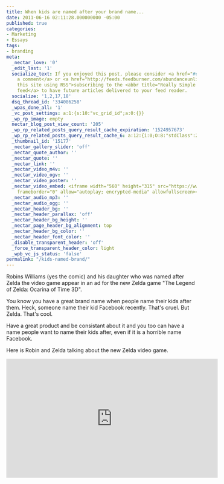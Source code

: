 ```yaml
---
title: When kids are named after your brand name...
date: 2011-06-16 02:11:28.000000000 -05:00
published: true
categories:
- Marketing
- Essays
tags:
- branding
meta:
  _nectar_love: '0'
  _edit_last: '1'
  socialize_text: If you enjoyed this post, please consider <a href="#comments">leaving
    a comment</a> or <a href="http://feeds.feedburner.com/abundanceunlimited" title="Syndicate
    this site using RSS">subscribing to the <abbr title="Really Simple Syndication">RSS</abbr>
    feed</a> to have future articles delivered to your feed reader.
  socialize: '1,2,17,18'
  dsq_thread_id: '334086258'
  _wpas_done_all: '1'
  _vc_post_settings: a:1:{s:10:"vc_grid_id";a:0:{}}
  _wp_rp_image: empty
  nectar_blog_post_view_count: '205'
  _wp_rp_related_posts_query_result_cache_expiration: '1524957673'
  _wp_rp_related_posts_query_result_cache_6: a:12:{i:0;O:8:"stdClass":2:{s:7:"post_id";s:4:"3254";s:5:"score";s:17:"60.40262909988304";}i:1;O:8:"stdClass":2:{s:7:"post_id";s:4:"3251";s:5:"score";s:18:"55.186175864297844";}i:2;O:8:"stdClass":2:{s:7:"post_id";s:4:"3234";s:5:"score";s:18:"55.186175864297844";}i:3;O:8:"stdClass":2:{s:7:"post_id";s:4:"3034";s:5:"score";s:17:"49.56121576184748";}i:4;O:8:"stdClass":2:{s:7:"post_id";s:4:"2436";s:5:"score";s:17:"49.56121576184748";}i:5;O:8:"stdClass":2:{s:7:"post_id";s:4:"1265";s:5:"score";s:17:"49.56121576184748";}i:6;O:8:"stdClass":2:{s:7:"post_id";s:4:"3096";s:5:"score";s:17:"48.19161134498022";}i:7;O:8:"stdClass":2:{s:7:"post_id";s:4:"2779";s:5:"score";s:17:"47.45086376834732";}i:8;O:8:"stdClass":2:{s:7:"post_id";s:4:"3535";s:5:"score";s:17:"43.14844708793265";}i:9;O:8:"stdClass":2:{s:7:"post_id";s:4:"2610";s:5:"score";s:17:"41.77884267106539";}i:10;O:8:"stdClass":2:{s:7:"post_id";s:4:"3468";s:5:"score";s:17:"27.18991449202703";}i:11;O:8:"stdClass":2:{s:7:"post_id";s:4:"1889";s:5:"score";s:18:"19.177750889427827";}}
  _thumbnail_id: '15177'
  _nectar_gallery_slider: 'off'
  _nectar_quote_author: ''
  _nectar_quote: ''
  _nectar_link: ''
  _nectar_video_m4v: ''
  _nectar_video_ogv: ''
  _nectar_video_poster: ''
  _nectar_video_embed: <iframe width="560" height="315" src="https://www.youtube.com/embed/1uuz7w5HB4o"
    frameborder="0" allow="autoplay; encrypted-media" allowfullscreen></iframe>
  _nectar_audio_mp3: ''
  _nectar_audio_ogg: ''
  _nectar_header_bg: ''
  _nectar_header_parallax: 'off'
  _nectar_header_bg_height: ''
  _nectar_page_header_bg_alignment: top
  _nectar_header_bg_color: ''
  _nectar_header_font_color: ''
  _disable_transparent_header: 'off'
  _force_transparent_header_color: light
  _wpb_vc_js_status: 'false'
permalink: "/kids-named-brand/"
---
```

<p>Robins Williams (yes the comic) and his daughter who was named after Zelda the video game appear in an ad for the new Zelda game "The Legend of Zelda: Ocarina of Time 3D".</p>
<p>You know you have a great brand name when people name their kids after them. Heck, someone name their kid Facebook recently. That's cruel. But Zelda. That's cool.</p>
<p>Have a great product and be consistant about it and you too can have a name people want to name their kids after, even if it is a horrible name Facebook.</p>
<p>Here is Robin and Zelda talking about the new Zelda video game.</p>
<p><iframe src="https://www.youtube.com/embed/1uuz7w5HB4o" width="560" height="315" frameborder="0" allowfullscreen="allowfullscreen"></iframe></p>
